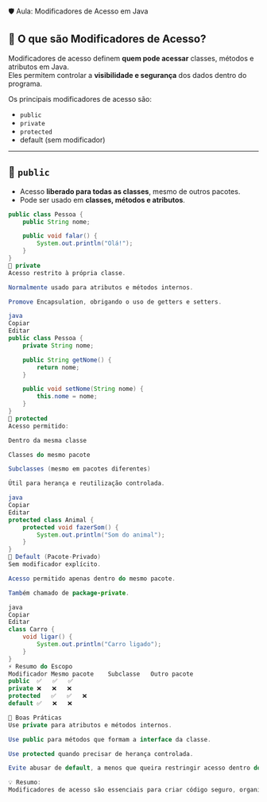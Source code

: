 🛡️ Aula: Modificadores de Acesso em Java

## 📖 O que são Modificadores de Acesso?
Modificadores de acesso definem **quem pode acessar** classes, métodos e atributos em Java.  
Eles permitem controlar a **visibilidade e segurança** dos dados dentro do programa.

Os principais modificadores de acesso são:

- `public`
- `private`
- `protected`
- default (sem modificador)

---

## 🔹 `public`
- Acesso **liberado para todas as classes**, mesmo de outros pacotes.
- Pode ser usado em **classes, métodos e atributos**.

```java
public class Pessoa {
    public String nome;

    public void falar() {
        System.out.println("Olá!");
    }
}
🔹 private
Acesso restrito à própria classe.

Normalmente usado para atributos e métodos internos.

Promove Encapsulation, obrigando o uso de getters e setters.

java
Copiar
Editar
public class Pessoa {
    private String nome;

    public String getNome() {
        return nome;
    }

    public void setNome(String nome) {
        this.nome = nome;
    }
}
🔹 protected
Acesso permitido:

Dentro da mesma classe

Classes do mesmo pacote

Subclasses (mesmo em pacotes diferentes)

Útil para herança e reutilização controlada.

java
Copiar
Editar
protected class Animal {
    protected void fazerSom() {
        System.out.println("Som do animal");
    }
}
🔹 Default (Pacote-Privado)
Sem modificador explícito.

Acesso permitido apenas dentro do mesmo pacote.

Também chamado de package-private.

java
Copiar
Editar
class Carro {
    void ligar() {
        System.out.println("Carro ligado");
    }
}
⚡ Resumo do Escopo
Modificador	Mesmo pacote	Subclasse	Outro pacote
public	✅	✅	✅
private	❌	❌	❌
protected	✅	✅	❌
default	✅	❌	❌

📌 Boas Práticas
Use private para atributos e métodos internos.

Use public para métodos que formam a interface da classe.

Use protected quando precisar de herança controlada.

Evite abusar de default, a menos que queira restringir acesso dentro do pacote.

💡 Resumo:
Modificadores de acesso são essenciais para criar código seguro, organizado e fácil de manter.